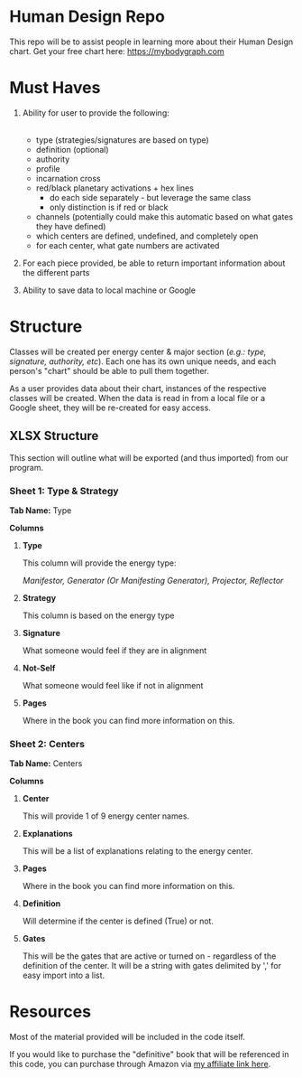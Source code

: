 # Human Design Repo
This repo will be to assist people in learning more about their Human Design chart. Get your free chart here:  https://mybodygraph.com

# Must Haves

1. Ability for user to provide the following:<br><br>
    - type (strategies/signatures are based on type)
    - definition (optional)
    - authority
    - profile
    - incarnation cross
    - red/black planetary activations + hex lines
      - do each side separately - but leverage the same class
      - only distinction is if red or black
    - channels (potentially could make this automatic based on what gates they have defined)
    - which centers are defined, undefined, and completely open
    - for each center, what gate numbers are activated


2. For each piece provided, be able to return important information about the different parts


3. Ability to save data to local machine or Google

# Structure

Classes will be created per energy center & major section (_e.g.:  type, signature, authority, etc_). Each one has its own unique needs, and each person's "chart" should be able to pull them together.

As a user provides data about their chart, instances of the respective classes will be created. When the data is read in from a local file or a Google sheet, they will be re-created for easy access.

## XLSX Structure

This section will outline what will be exported (and thus imported) from our program.

### Sheet 1:  Type & Strategy

**Tab Name:**  Type

**Columns**

1. **Type**

    This column will provide the energy type:

   _Manifestor, Generator (Or Manifesting Generator), Projector, Reflector_


2. **Strategy**

    This column is based on the energy type


3. **Signature**

    What someone would feel if they are in alignment


4. **Not-Self**
    
    What someone would feel like if not in alignment


5. **Pages**

   Where in the book you can find more information on this.

### Sheet 2:  Centers

**Tab Name:**  Centers

**Columns**

1. **Center**

    This will provide 1 of 9 energy center names.


2. **Explanations**

    This will be a list of explanations relating to the energy center.


3. **Pages**

   Where in the book you can find more information on this.


4. **Definition**

   Will determine if the center is defined (True) or not.


5. **Gates**

   This will be the gates that are active or turned on - regardless of the definition of the center. It will be a string with gates delimited by ',' for easy import into a list.

# Resources

Most of the material provided will be included in the code itself.

If you would like to purchase the "definitive" book that will be referenced in this code, you can purchase through Amazon via [my affiliate link here](https://amzn.to/3rdomd4).